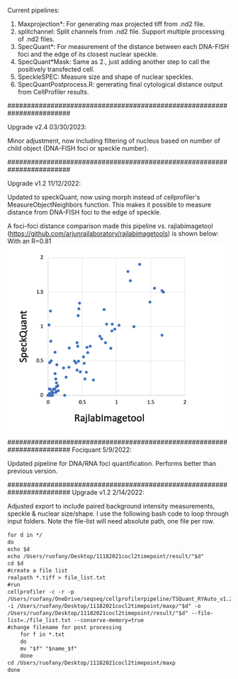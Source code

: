 Current pipelines:

1. Maxprojection*: For generating max projected tiff from .nd2 file.
2. splitchannel: Split channels from .nd2 file. Support multiple processing of .nd2 files.
3. SpecQuant*: For measurement of the distance between each DNA-FISH foci and the edge of its closest nuclear speckle.
4. SpecQuant*Mask: Same as 2., just adding another step to call the positively transfected cell.
5. SpeckleSPEC: Measure size and shape of nuclear speckles.
5. SpecQuantPostprocess.R: generating final cytological distance output from CellProfiler results.   

########################################################################

Upgrade v2.4 03/30/2023:


Minor adjustment, now including filtering of nucleus based on number of child object (DNA-FISH foci or speckle number).


########################################################################

Upgrade v1.2 11/12/2022:

Updated to speckQuant, now using morph instead of cellprofiler's MeasureObjectNeighbors function.
This makes it possible to measure distance from DNA-FISH foci to the edge of speckle.

A foci-foci distance comparison made this pipeline vs. rajlabimagetool (https://github.com/arjunrajlaboratory/rajlabimagetools) is shown below:
With an R=0.81
![alt text](https://github.com/Chalietia/CellProfiler/blob/main/misc/Screen%20Shot%202022-11-12%20at%202.46.56%20PM.png)
########################################################################
Fociquant 5/9/2022:

Updated pipeline for DNA/RNA foci quantification. Performs better than previous version.


########################################################################
Upgrade v1.2 2/14/2022:

Adjusted export to include paired background intensity measurements, speckle & nuclear size/shape.
I use the following bash code to loop through input folders. Note the file-list will need absolute path, one file per row.

```
for d in */
do
echo $d
echo /Users/ruofany/Desktop/11182021cocl2timepoint/result/"$d"
cd $d
#create a file list
realpath *.tiff > file_list.txt
#run
cellprofiler -c -r -p /Users/ruofany/OneDrive/seqseq/cellprofilerpipeline/TSQuant_RYAuto_v1.2_1.cppipe -i /Users/ruofany/Desktop/11182021cocl2timepoint/maxp/"$d" -o /Users/ruofany/Desktop/11182021cocl2timepoint/result/"$d" --file-list=./file_list.txt --conserve-memory=true
#change filename for post processing
    for f in *.txt
    do
    mv "$f" "$name_$f"
    done
cd /Users/ruofany/Desktop/11182021cocl2timepoint/maxp
done


```

